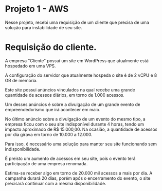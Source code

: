 # Projeto 1 - AWS

Nesse projeto, recebi uma requisição de um cliente que precisa de uma solução para instabilidade de seu site.

# Requisição do cliente.

A empresa "Cliente" possui um site em WordPress que atualmente está hospedado em uma VPS.

A configuração do servidor que atualmente hospeda o site é de 2 vCPU e 8 GB de memória.

Este site possui anúncios vinculados na qual recebe uma grande quantidade de acessos diários, em torno de 1.000 acessos.

Um desses anúncios é sobre a divulgação de um grande evento de empreendedorismo que irá acontecer em maio.

No último anúncio sobre a divulgação de um evento do mesmo tipo, a empresa ficou com o seu site indisponível durante 4 horas, tendo um impacto aproximado de R$ 15.000,00. Na ocasião, a quantidade de acessos por dia girava em torno de 10.000 a 12.000.

Para isso, é necessário uma solução para manter seu site funcionando sem indisponibilidade.

É preisto um aumento de acessos em seu site, pois o evento terá participação de uma empresa renomada.

Estima-se receber algo em torno de 20.000 mil acessos a mais por dia. A campanha durará 20 dias, porém após o encerramento do evento, o site precisará continuar com a mesma disponibilidade.


